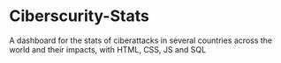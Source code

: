 # Ciberscurity-Stats
A dashboard for the stats of ciberattacks in several countries across the world and their impacts, with HTML, CSS, JS and SQL

